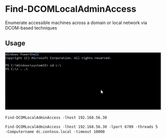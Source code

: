 # Find-DCOMLocalAdminAccess
Enumerate accessible machines across a domain or local network via DCOM-based techniques

## Usage
<img src="https://github.com/pol4ir/Find-DCOMLocalAdminAccess/blob/main/test.gif">

```
Find-DCOMLocalAdminAccess -lhost 192.168.56.30
```
```
Find-DCOMLocalAdminAccess -lhost 192.168.56.30 -lport 6789 -threads 5 -Computername dc.contoso.local -timeout 10000
```
